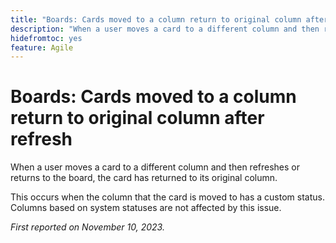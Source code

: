 ```yaml
---
title: "Boards: Cards moved to a column return to original column after refresh"
description: "When a user moves a card to a different column and then refreshes or returns to the board, the card has returned to its original column."
hidefromtoc: yes
feature: Agile
---
```


# Boards: Cards moved to a column return to original column after refresh

When a user moves a card to a different column and then refreshes or returns to the board, the card has returned to its original column.

This occurs when the column that the card is moved to has a custom status. Columns based on system statuses are not affected by this issue.

_First reported on November 10, 2023._
